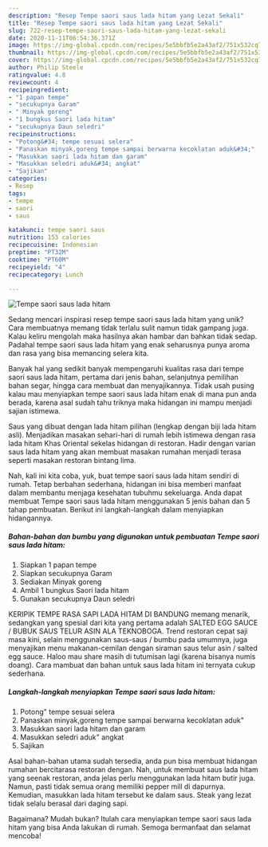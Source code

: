 ```yaml
---
description: "Resep Tempe saori saus lada hitam yang Lezat Sekali"
title: "Resep Tempe saori saus lada hitam yang Lezat Sekali"
slug: 722-resep-tempe-saori-saus-lada-hitam-yang-lezat-sekali
date: 2020-11-11T06:54:36.371Z
image: https://img-global.cpcdn.com/recipes/5e5bbfb5e2a43af2/751x532cq70/tempe-saori-saus-lada-hitam-foto-resep-utama.jpg
thumbnail: https://img-global.cpcdn.com/recipes/5e5bbfb5e2a43af2/751x532cq70/tempe-saori-saus-lada-hitam-foto-resep-utama.jpg
cover: https://img-global.cpcdn.com/recipes/5e5bbfb5e2a43af2/751x532cq70/tempe-saori-saus-lada-hitam-foto-resep-utama.jpg
author: Philip Steele
ratingvalue: 4.8
reviewcount: 4
recipeingredient:
- "1 papan tempe"
- "secukupnya Garam"
- " Minyak goreng"
- "1 bungkus Saori lada hitam"
- "secukupnya Daun seledri"
recipeinstructions:
- "Potong&#34; tempe sesuai selera"
- "Panaskan minyak,goreng tempe sampai berwarna kecoklatan aduk&#34;"
- "Masukkan saori lada hitam dan garam"
- "Masukkan seledri aduk&#34; angkat"
- "Sajikan"
categories:
- Resep
tags:
- tempe
- saori
- saus

katakunci: tempe saori saus 
nutrition: 153 calories
recipecuisine: Indonesian
preptime: "PT32M"
cooktime: "PT60M"
recipeyield: "4"
recipecategory: Lunch

---
```



![Tempe saori saus lada hitam](https://img-global.cpcdn.com/recipes/5e5bbfb5e2a43af2/751x532cq70/tempe-saori-saus-lada-hitam-foto-resep-utama.jpg)

Sedang mencari inspirasi resep tempe saori saus lada hitam yang unik? Cara membuatnya memang tidak terlalu sulit namun tidak gampang juga. Kalau keliru mengolah maka hasilnya akan hambar dan bahkan tidak sedap. Padahal tempe saori saus lada hitam yang enak seharusnya punya aroma dan rasa yang bisa memancing selera kita.

Banyak hal yang sedikit banyak mempengaruhi kualitas rasa dari tempe saori saus lada hitam, pertama dari jenis bahan, selanjutnya pemilihan bahan segar, hingga cara membuat dan menyajikannya. Tidak usah pusing kalau mau menyiapkan tempe saori saus lada hitam enak di mana pun anda berada, karena asal sudah tahu triknya maka hidangan ini mampu menjadi sajian istimewa.

Saus yang dibuat dengan lada hitam pilihan (lengkap dengan biji lada hitam asli). Menjadikan masakan sehari-hari di rumah lebih istimewa dengan rasa lada hitam Khas Oriental sekelas hidangan di restoran. Hadir dengan varian saus lada hitam yang akan membuat masakan rumahan menjadi terasa seperti masakan restoran bintang lima.


Nah, kali ini kita coba, yuk, buat tempe saori saus lada hitam sendiri di rumah. Tetap berbahan sederhana, hidangan ini bisa memberi manfaat dalam membantu menjaga kesehatan tubuhmu sekeluarga. Anda dapat membuat Tempe saori saus lada hitam menggunakan 5 jenis bahan dan 5 tahap pembuatan. Berikut ini langkah-langkah dalam menyiapkan hidangannya.

<!--inarticleads1-->

##### Bahan-bahan dan bumbu yang digunakan untuk pembuatan Tempe saori saus lada hitam:

1. Siapkan 1 papan tempe
1. Siapkan secukupnya Garam
1. Sediakan  Minyak goreng
1. Ambil 1 bungkus Saori lada hitam
1. Gunakan secukupnya Daun seledri


KERIPIK TEMPE RASA SAPI LADA HITAM DI BANDUNG memang menarik, sedangkan yang spesial dari kita yang pertama adalah SALTED EGG SAUCE / BUBUK SAUS TELUR ASIN ALA TEKNOBOGA. Trend restoran cepat saji masa kini, selain menggunakan saus-saus / bumbu pada umumnya, juga menyajikan menu makanan-cemilan dengan siraman saus telur asin / salted egg sauce. Haloo mau share masih di tutumisan lagi (karena bisanya numis doang). Cara mambuat dan bahan untuk saus lada hitam ini ternyata cukup sederhana. 

<!--inarticleads2-->

##### Langkah-langkah menyiapkan Tempe saori saus lada hitam:

1. Potong&#34; tempe sesuai selera
1. Panaskan minyak,goreng tempe sampai berwarna kecoklatan aduk&#34;
1. Masukkan saori lada hitam dan garam
1. Masukkan seledri aduk&#34; angkat
1. Sajikan


Asal bahan-bahan utama sudah tersedia, anda pun bisa membuat hidangan rumahan bercitarasa restoran dengan. Nah, untuk membuat saus lada hitam yang seenak restoran, anda jelas perlu menggunakan lada hitam butir juga. Namun, pasti tidak semua orang memiliki pepper mill di dapurnya. Kemudian, masukkan lada hitam tersebut ke dalam saus. Steak yang lezat tidak selalu berasal dari daging sapi. 

Bagaimana? Mudah bukan? Itulah cara menyiapkan tempe saori saus lada hitam yang bisa Anda lakukan di rumah. Semoga bermanfaat dan selamat mencoba!

